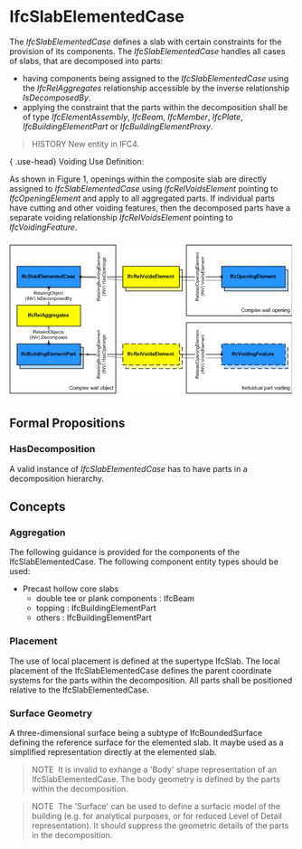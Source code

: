 # IfcSlabElementedCase

The _IfcSlabElementedCase_ defines a slab with certain constraints for the provision of its components. The _IfcSlabElementedCase_ handles all cases of slabs, that are decomposed into parts:

* having components being assigned to the _IfcSlabElementedCase_ using the _IfcRelAggregates_ relationship accessible by the inverse relationship _IsDecomposedBy_.
* applying the constraint that the parts within the decomposition shall be of type _IfcElementAssembly_, _IfcBeam_, _IfcMember_, _IfcPlate_, _IfcBuildingElementPart_ or _IfcBuildingElementProxy_.

> HISTORY  New entity in IFC4.

{ .use-head}
Voiding Use Definition:

As shown in Figure 1, openings within the composite slab are directly assigned to _IfcSlabElementedCase_ using _IfcRelVoidsElement_ pointing to _IfcOpeningElement_ and apply to all aggregated parts. If individual parts have cutting and other voiding features, then the decomposed parts have a separate voiding relationship _IfcRelVoidsElement_ pointing to _IfcVoidingFeature_.

![voiding](../../../../figures/ifcslabelementedcase_fig01.png "Figure 1 &mdash; Slab elemented voiding")

## Formal Propositions

### HasDecomposition
A valid instance of _IfcSlabElementedCase_ has to have parts in a decomposition hierarchy.

## Concepts

### Aggregation

The following guidance is provided for the components of the
IfcSlabElementedCase. The following component entity types
should be used:


* Precast hollow core slabs
	+ double tee or plank components : IfcBeam
	+ topping : IfcBuildingElementPart
	+ others : IfcBuildingElementPart



### Placement

The use of local placement is defined at the supertype
IfcSlab. The local placement of the
IfcSlabElementedCase defines the parent coordinate systems
for the parts within the decomposition. All parts shall be
positioned relative to the IfcSlabElementedCase.



### Surface Geometry

A three-dimensional surface being a subtype
of IfcBoundedSurface defining the reference surface for
the elemented slab. It maybe used as a simplified representation
directly at the elemented slab.



> NOTE  It is invalid to exhange a 'Body' shape
> representation of an IfcSlabElementedCase. The body
> geometry is defined by the parts within the
> decomposition.



> NOTE  The 'Surface' can be used to define a
> surfacic model of the building (e.g. for analytical purposes, or
> for reduced Level of Detail representation). It should suppress
> the geometric details of the parts in the
> decomposition.




